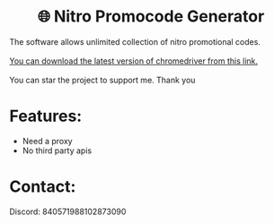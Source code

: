 <div align="center">
  <h1>🌐 Nitro Promocode Generator</h1>
</div>

The software allows unlimited collection of nitro promotional codes.
<br><br>
<a href="https://googlechromelabs.github.io/chrome-for-testing/">You can download the latest version of chromedriver from this link.</a>
<br><br>
You can star the project to support me. Thank you
 
# Features:

- Need a proxy
- No third party apis
 
# Contact:

Discord: 840571988102873090


  


